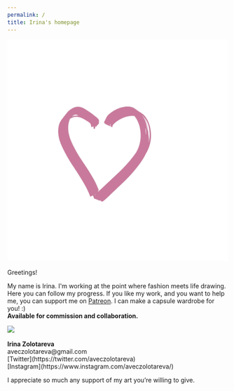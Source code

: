 ```yaml
---
permalink: /
title: Irina's homepage
---
```


<p class="tc"><img src="l.gif" class="mw6 w1"></p>
<p class="f2">Greetings!</p>

My name is Irina. I'm working at the point where fashion meets life drawing. Here you can follow my progress. If you like my work, and you want to help me, you can support me on [Patreon](https://patreon.com/irinazolotareva). I can make a capsule wardrobe for you! :)<br>
<b>Available for commission and collaboration.</b>

<img src="me" class="mw100 w100">
<p><strong>Irina Zolotareva</strong><br>
aveczolotareva@gmail.com<br>
[Twitter](https://twitter.com/aveczolotareva) <br>[Instagram](https://www.instagram.com/aveczolotareva/)

<p>I appreciate so much any support of my art you’re willing to give.</p>



